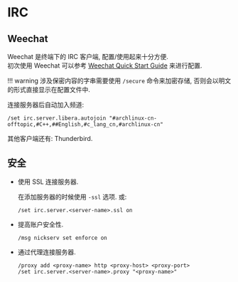 # IRC

## Weechat

Weechat 是终端下的 IRC 客户端, 配置/使用起来十分方便.  
初次使用 Weechat 可以参考 [Weechat Quick Start Guide](https://weechat.org/files/doc/stable/weechat_quickstart.en.html#join_part_irc_channels) 来进行配置.  

!!! warning
    涉及保密内容的字串需要使用 `/secure` 命令来加密存储, 否则会以明文的形式直接显示在配置文件中.  

连接服务器后自动加入频道:  

```
/set irc.server.libera.autojoin "#archlinux-cn-offtopic,#C++,##English,#c_lang_cn,#archlinux-cn"
```

其他客户端还有: Thunderbird.  

## 安全

- 使用 SSL 连接服务器.

    在添加服务器的时候使用 `-ssl` 选项. 或:  

    ```
    /set irc.server.<server-name>.ssl on
    ```

- 提高账户安全性.

    ```
    /msg nickserv set enforce on
    ```

- 通过代理连接服务器.

    ```
    /proxy add <proxy-name> http <proxy-host> <proxy-port>
    /set irc.server.<server-name>.proxy "<proxy-name>"
    ```
